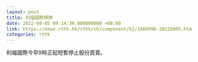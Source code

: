 ```yaml
---
layout: post
title: 利福國際停牌
date: 2022-08-05 09:14:36.000000000 +08:00
link: https://news.rthk.hk/rthk/ch/component/k2/1660996-20220805.htm
categories: rthk
---
```


利福國際今早9時正起短暫停止股份買賣。
